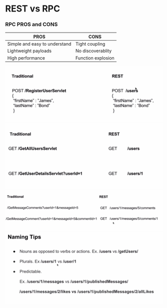 # REST vs RPC

### RPC PROS and CONS

|PROS|CONS|
|----|----|
|Simple and easy to understand|Tight coupling|
|Lightweight payloads|No discoverablity|
|High performance|Function explosion|

<div align="center">
    <img width="auto" height="auto" src="../images/post-rest-vs-rpc.png">
</div>

<div align="center">
    <img width="auto" height="auto" src="../images/get-rest-vs-rpc.png">
</div>

<div align="center">
    <img width="auto" height="auto" src="../images/relations-rest-vs-rpc.png">
</div>

<div align="center">
    <img width="auto" height="auto" src="../images/rest-naming-tips.png">
</div>